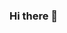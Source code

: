 ### Hi there 👋

<!--
**SurajSharmaCSE/SurajSharmaCSE** is a ✨ _special_ ✨ repository because its `README.md` (this file) appears on your GitHub profile.

Here are some ideas to get you started:

- 👋 Hi, I’m @SurajSharmaCSE.
- 👀 I’m interested in Software Development
- 👯 I’m looking to collaborate on exciting projects which helps us to make our lives more efficient
- 📫 How to reach me: thisissurajsharma1@gmail.com
- 💻I am actively looking for jobs for the role of SDE.
- Linkedin https://www.linkedin.com/in/suraj-sharma-8463b31ab/
